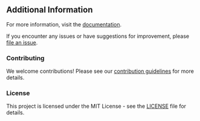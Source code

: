 ## Additional Information

For more information, visit the [documentation](https://github.com/inoublileith/customer_pick_country_state).

If you encounter any issues or have suggestions for improvement, please [file an issue](https://github.com/inoublileith/customer_pick_country_state/issues).

### Contributing

We welcome contributions! Please see our [contribution guidelines](https://github.com/inoublileith/customer_pick_country_state/blob/main/CONTRIBUTING.md) for more details.

### License

This project is licensed under the MIT License - see the [LICENSE](LICENSE) file for details.
